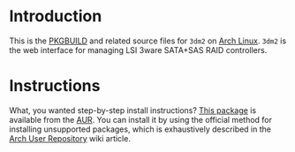 # Introduction

This is the [PKGBUILD](https://wiki.archlinux.org/index.php/PKGBUILD) and
related source files for `3dm2` on [Arch Linux](https://www.archlinux.org).
`3dm2` is the web interface for managing LSI 3ware SATA+SAS RAID controllers.

# Instructions

What, you wanted step-by-step install instructions?
[This package](https://aur.archlinux.org/packages/3dm2/) is available from
the [AUR](https://aur.archlinux.org/). You can install it by using the official
method for installing unsupported packages, which is exhaustively described in
the [Arch User Repository](https://wiki.archlinux.org/index.php/Arch_User_Repository) wiki
article.
